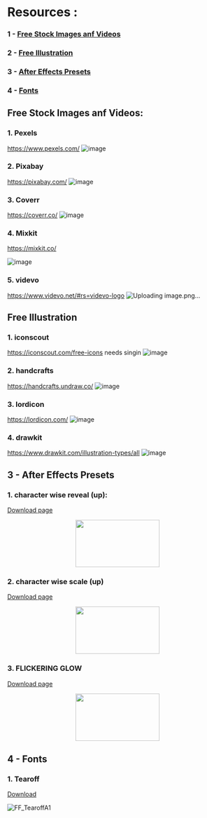 # Resources :
### 1 - [Free Stock Images anf Videos](https://github.com/p11100/p11100-VideoResources#free-stock-images-anf-videos)
### 2 - [Free Illustration](https://github.com/p11100/p11100-VideoResources#free-illustration)
### 3 - [After Effects Presets](https://github.com/p11100/p11100-VideoResources#1-character-wise-reveal-up)
### 4 - [Fonts](https://github.com/p11100/p11100-VideoResources/blob/main/README.md#4---fonts-1)



## Free Stock Images anf Videos:


### 1. Pexels
https://www.pexels.com/ 
![image](https://github.com/p11100/p11100-VideoResources/assets/150163853/046a7e42-9902-4cc1-8f15-0bed8e7dc8ad)

### 2. Pixabay
https://pixabay.com/
![image](https://github.com/p11100/p11100-VideoResources/assets/150163853/7b9648eb-f3d2-4f69-be87-0bb7b053ea80)


### 3. Coverr
https://coverr.co/
![image](https://github.com/p11100/p11100-VideoResources/assets/150163853/83f0d0af-133c-44d3-b642-5706696e595d)


### 4. Mixkit
https://mixkit.co/

![image](https://github.com/p11100/p11100-VideoResources/assets/150163853/ad93deb4-6d8c-4ee4-9061-ea295ce03746)

### 5. videvo
https://www.videvo.net/#rs=videvo-logo
![Uploading image.png…]()




## Free Illustration


### 1. iconscout
https://iconscout.com/free-icons
needs singin
![image](https://github.com/p11100/p11100-VideoResources/assets/150163853/5542a77e-8752-41f6-ac75-80dc096f4755)


### 2. handcrafts
https://handcrafts.undraw.co/
![image](https://github.com/p11100/p11100-VideoResources/assets/150163853/7924f6a1-72f1-46eb-8681-cf7bd17cb8f3)


### 3. lordicon
https://lordicon.com/
   ![image](https://github.com/p11100/p11100-VideoResources/assets/150163853/99487d62-3675-4c86-a1ea-233b22cc3b93)

### 4. drawkit
https://www.drawkit.com/illustration-types/all
![image](https://github.com/p11100/p11100-VideoResources/assets/150163853/3c895513-6430-4d69-9f6e-703a3084a823)




## 3 - After Effects Presets 



### 1. character wise reveal (up):
   [Download page](/presets/character%20wise%20reveal%20(up).ffx)


<p align="center">
  <img width="192" height="108" src="https://github.com/p11100/p11100-VideoResources/assets/150163853/2180a677-faef-4ae8-94dd-637751f4d177">
</p>


### 2. character wise scale (up)
[Download page](/presets/character%20wise%20scale(up).ffx)

<p align="center">
  <img width="192" height="108" src="https://github.com/p11100/p11100-VideoResources/assets/150163853/d0421799-921c-4429-8bd9-48ff99a22ae4">
</p>

### 3. FLICKERING GLOW
[Download page](/presets/FLICKERING%20GLOW.ffx)

<p align="center">
  <img width="192" height="108" src="https://github.com/p11100/p11100-VideoResources/assets/150163853/0542bc8a-ef5e-48a5-b8e9-c448249f6be6">
</p>


## 4 - Fonts

### 1. Tearoff
[Download](/Fonts/Tearoff.zip)

![FF_TearoffA1](https://github.com/p11100/p11100-VideoResources/assets/150163853/f8c9f7fc-384b-46a2-9f61-c91abb00ede5)

